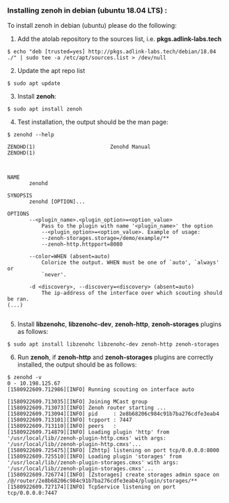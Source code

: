 
### Installing zenoh in debian (ubuntu 18.04 LTS) :

To install zenoh in debian (ubuntu) please do the following:

1. Add the atolab repository to the sources list, i.e. **pkgs.adlink-labs.tech** 
```
$ echo "deb [trusted=yes] http://pkgs.adlink-labs.tech/debian/18.04 ./" | sudo tee -a /etc/apt/sources.list > /dev/null
```

2. Update the apt repo list
```
$ sudo apt update
```

3. Install **zenoh**:
```
$ sudo apt install zenoh
```
4. Test installation, the output should be the man page:
```
$ zenohd --help

ZENOHD(1)                        Zenohd Manual                       ZENOHD(1)



NAME
       zenohd

SYNOPSIS
       zenohd [OPTION]...

OPTIONS
       --<plugin_name>.<plugin_option>=<option_value>
           Pass to the plugin with name '<plugin_name>' the option
           --<plugin_option>=<option_value>. Example of usage:
           --zenoh-storages.storage=/demo/example/**
           --zenoh-http.httpport=8080

       --color=WHEN (absent=auto)
           Colorize the output. WHEN must be one of `auto', `always' or
           `never'.

       -d <discovery>, --discovery=<discovery> (absent=auto)
           The ip-address of the interface over which scouting should be ran.
(...)           
           
```
5. Install **libzenohc**, **libzenohc-dev**, **zenoh-http**, **zenoh-storages** plugins as follows:
```
$ sudo apt install libzenohc libzenohc-dev zenoh-http zenoh-storages
```

6. Run **zenoh**, if **zenoh-http** and **zenoh-storages** plugins are correctly installed, the output should be as follows: 
```
$ zenohd -v
0 - 10.198.125.67
[1580922609.712986][INFO] Running scouting on interface auto

[1580922609.713035][INFO] Joining MCast group
[1580922609.713073][INFO] Zenoh router starting ...
[1580922609.713094][INFO] pid     : 2e8b68206c984c91b7ba276cdfe3eab4
[1580922609.713101][INFO] tcpport : 7447
[1580922609.713110][INFO] peers   : 
[1580922609.714879][INFO] Loading plugin 'http' from '/usr/local/lib//zenoh-plugin-http.cmxs' with args: '/usr/local/lib//zenoh-plugin-http.cmxs'...
[1580922609.725475][INFO] [Zhttp] listening on port tcp/0.0.0.0:8000
[1580922609.725510][INFO] Loading plugin 'storages' from '/usr/local/lib//zenoh-plugin-storages.cmxs' with args: '/usr/local/lib//zenoh-plugin-storages.cmxs'...
[1580922609.726774][INFO] [Zstorages] create storages admin space on /@/router/2e8b68206c984c91b7ba276cdfe3eab4/plugin/storages/**
[1580922609.727174][INFO] TcpService listening on port tcp/0.0.0.0:7447

```
